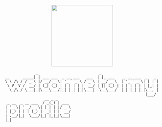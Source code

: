 <div id="header" align="center">
  <img src="https://66.media.tumblr.com/3d05599acbae7a7d95fec533f8a3b2d1/tumblr_mpzxpfGkZX1rl3tlpo1_500.png" width="200"/>
</div>

```
              _                            _
__      _____| | ___ ___  _ __ ___   ___  | |_ ___    _ __ ___  _   _
\ \ /\ / / _ \ |/ __/ _ \| '_ ` _ \ / _ \ | __/ _ \  | '_ ` _ \| | | |
 \ V  V /  __/ | (_| (_) | | | | | |  __/ | || (_) | | | | | | | |_| |
  \_/\_/ \___|_|\___\___/|_| |_| |_|\___|  \__\___/  |_| |_| |_|\__, |
                                                                |___/
                  __ _ _
 _ __  _ __ ___  / _(_) | ___
| '_ \| '__/ _ \| |_| | |/ _ \
| |_) | | | (_) |  _| | |  __/
| .__/|_|  \___/|_| |_|_|\___|
|_|
```
